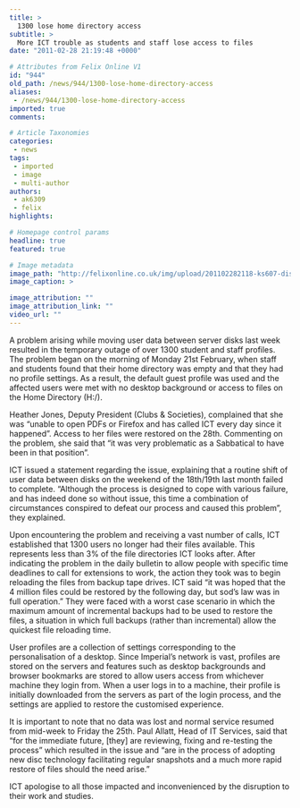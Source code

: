 ```yaml
---
title: >
  1300 lose home directory access
subtitle: >
  More ICT trouble as students and staff lose access to files
date: "2011-02-28 21:19:48 +0000"

# Attributes from Felix Online V1
id: "944"
old_path: /news/944/1300-lose-home-directory-access
aliases:
 - /news/944/1300-lose-home-directory-access
imported: true
comments:

# Article Taxonomies
categories:
 - news
tags:
 - imported
 - image
 - multi-author
authors:
 - ak6309
 - felix
highlights:

# Homepage control params
headline: true
featured: true

# Image metadata
image_path: "http://felixonline.co.uk/img/upload/201102282118-ks607-disconne.jpg"
image_caption: >

image_attribution: ""
image_attribution_link: ""
video_url: ""
---
```


A problem arising while moving user data between server disks last week resulted in the temporary outage of over 1300 student and staff profiles. The problem began on the morning of Monday 21st February, when staff and students found that their home directory was empty and that they had no profile settings. As a result, the default guest profile was used and the affected users were met with no desktop background or access to files on the Home Directory (H:/).

Heather Jones, Deputy President (Clubs & Societies), complained that she was “unable to open PDFs or Firefox and has called ICT every day since it happened”. Access to her files were restored on the 28th. Commenting on the problem, she said that “it was very problematic as a Sabbatical to have been in that position”.

ICT issued a statement regarding the issue, explaining that a routine shift of user data between disks on the weekend of the 18th/19th last month failed to complete. “Although the process is designed to cope with various failure, and has indeed done so without issue, this time a combination of circumstances conspired to defeat our process and caused this problem”, they explained.

Upon encountering the problem and receiving a vast number of calls, ICT established that 1300 users no longer had their files available. This represents less than 3% of the file directories ICT looks after. After indicating the problem in the daily bulletin to allow people with specific time deadlines to call for extensions to work, the action they took was to begin reloading the files from backup tape drives. ICT said “it was hoped that the 4 million files could be restored by the following day, but sod’s law was in full operation.” They were faced with a worst case scenario in which the maximum amount of incremental backups had to be used to restore the files, a situation in which full backups (rather than incremental) allow the quickest file reloading time.

User profiles are a collection of settings corresponding to the personalisation of a desktop. Since Imperial’s network is vast, profiles are stored on the servers and features such as desktop backgrounds and browser bookmarks are stored to allow users access from whichever machine they login from. When a user logs in to a machine, their profile is initially downloaded from the servers as part of the login process, and the settings are applied to restore the customised experience.

It is important to note that no data was lost and normal service resumed from mid-week to Friday the 25th. Paul Allatt, Head of IT Services, said that “for the immediate future, [they] are reviewing, fixing and re-testing the process” which resulted in the issue and “are in the process of adopting new disc technology facilitating regular snapshots and a much more rapid restore of files should the need arise.”

ICT apologise to all those impacted and inconvenienced by the disruption to their work and studies.
